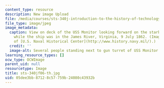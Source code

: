 ```yaml
---
content_type: resource
description: New image Upload
file: /media/courses/sts-340j-introduction-to-the-history-of-technology-fall-2006/05dee3bb87128c57759b24080c43932b_sts-340jf06-th.jpg
file_type: image/jpeg
image_metadata:
  caption: View on deck of the USS Monitor looking forward on the starboard side,
    while the ship was in the James River, Virginia, 9 July 1862. (Image courtesy
    of [U.S. Naval Historical Center](http://www.history.navy.mil/).)
  credit: ''
  image-alt: Several people standing next to gun turret of USS Monitor.
learning_resource_types: []
ocw_type: OCWImage
parent_uid: null
resourcetype: Image
title: sts-340jf06-th.jpg
uid: 05dee3bb-8712-8c57-759b-24080c43932b
---
```

